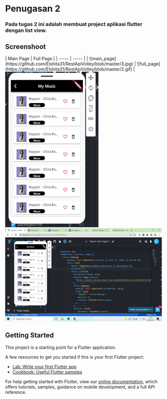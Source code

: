 # Penugasan 2 

<h3>Pada tugas 2 ini adalah membuat project aplikasi flutter dengan list view.</h3>

<h2>Screenshoot</h2>
| Main Page  | Full Page |
| ----- | ----- |
| ![main_page](https://github.com/Elshita31/RestApiVolley/blob/master/3.jpg)   | ![full_page](https://github.com/Elshita31/RestApiVolley/blob/master/2.gif)  |
<img src="elshitaaa.JPG" height="500px" width="300px">
<img src="elshitaaaa.JPG" height="300px" width="600px">

## Getting Started

This project is a starting point for a Flutter application.

A few resources to get you started if this is your first Flutter project:

- [Lab: Write your first Flutter app](https://flutter.dev/docs/get-started/codelab)
- [Cookbook: Useful Flutter samples](https://flutter.dev/docs/cookbook)

For help getting started with Flutter, view our
[online documentation](https://flutter.dev/docs), which offers tutorials,
samples, guidance on mobile development, and a full API reference.
